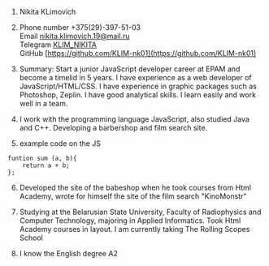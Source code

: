 1. Nikita KLimovich
2. Phone number +375(29)-397-51-03<br> 
Email [nikita.klimovich.19@mail.ru](nikita.klimovich.19@mail.ru)<br>
Telegram [KLIM_NIKITA](https://t.me/KLIM_NIKITA)<br>
GitHub [https://github.com/KLIM-nk01](https://github.com/KLIM-nk01)
3. Summary: Start a junior JavaScript developer career at EPAM and become a timelid in 5 years.
I have experience as a web developer of JavaScript/HTML/CSS. I have experience in graphic packages such as Photoshop, Zeplin. I have good analytical skills. I learn easily and work well in a team.
4. I work with the programming language JavaScript, also studied Java and C++. Developing a barbershop and film search site.

5. example code on the JS<br>
```
funtion sum (a, b){
    return a + b;
};
```
6. Developed the site of the babeshop when he took courses from Html Academy, wrote for himself the site of the film search "KinoMonstr"

7. Studying at the Belarusian State University, Faculty of Radiophysics and Computer Technology, majoring in Applied Informatics. Took Html Academy courses in layout. I am currently taking The Rolling Scopes School

8. I know the English degree А2


